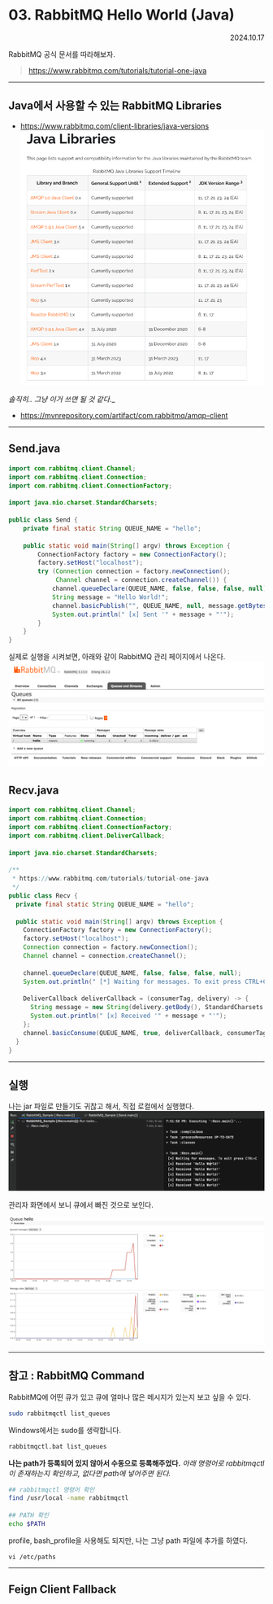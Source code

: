 # 03. RabbitMQ Hello World (Java)
<div style="text-align:right">2024.10.17</div>

RabbitMQ 공식 문서를 따라해보자.
> https://www.rabbitmq.com/tutorials/tutorial-one-java

---

## Java에서 사용할 수 있는 RabbitMQ Libraries
- https://www.rabbitmq.com/client-libraries/java-versions
![Java Libraries Image](image.png)

_솔직히.. 그냥 이거 쓰면 될 것 같다.__
- https://mvnrepository.com/artifact/com.rabbitmq/amqp-client
---

## Send.java
```java
import com.rabbitmq.client.Channel;
import com.rabbitmq.client.Connection;
import com.rabbitmq.client.ConnectionFactory;

import java.nio.charset.StandardCharsets;

public class Send {
    private final static String QUEUE_NAME = "hello";

    public static void main(String[] argv) throws Exception {
        ConnectionFactory factory = new ConnectionFactory();
        factory.setHost("localhost");
        try (Connection connection = factory.newConnection();
             Channel channel = connection.createChannel()) {
            channel.queueDeclare(QUEUE_NAME, false, false, false, null);
            String message = "Hello World!";
            channel.basicPublish("", QUEUE_NAME, null, message.getBytes(StandardCharsets.UTF_8));
            System.out.println(" [x] Sent '" + message + "'");
        }
    }
}
```

실제로 실행을 시켜보면, 아래와 같이 RabbitMQ 관리 페이지에서 나온다.
![RabbitMQ Admin](image-1.png)

## Recv.java
```java
import com.rabbitmq.client.Channel;
import com.rabbitmq.client.Connection;
import com.rabbitmq.client.ConnectionFactory;
import com.rabbitmq.client.DeliverCallback;

import java.nio.charset.StandardCharsets;

/**
 * https://www.rabbitmq.com/tutorials/tutorial-one-java
 */
public class Recv {
  private final static String QUEUE_NAME = "hello";

  public static void main(String[] argv) throws Exception {
    ConnectionFactory factory = new ConnectionFactory();
    factory.setHost("localhost");
    Connection connection = factory.newConnection();
    Channel channel = connection.createChannel();

    channel.queueDeclare(QUEUE_NAME, false, false, false, null);
    System.out.println(" [*] Waiting for messages. To exit press CTRL+C");

    DeliverCallback deliverCallback = (consumerTag, delivery) -> {
      String message = new String(delivery.getBody(), StandardCharsets.UTF_8);
      System.out.println(" [x] Received '" + message + "'");
    };
    channel.basicConsume(QUEUE_NAME, true, deliverCallback, consumerTag -> { });
  }
}
```

----
## 실행
나는 jar 파일로 만들기도 귀찮고 해서, 직접 로컬에서 실행했다.
![intelliJ Screen](image-2.png)

관리자 화면에서 보니 큐에서 빠진 것으로 보인다.

![queue에서 빠진 모습](image-3.png)

----

## 참고 : RabbitMQ Command
RabbitMQ에 어떤 큐가 있고 큐에 얼마나 많은 메시지가 있는지 보고 싶을 수 있다.
```sh
sudo rabbitmqctl list_queues
```

Windows에서는 sudo를 생략합니다.
```sh
rabbitmqctl.bat list_queues
```

__나는 path가 등록되어 있지 않아서 수동으로 등록해주었다.__
_아래 명령어로 rabbitmqctl이 존재하는지 확인하고, 없다면 path에 넣어주면 된다._
```sh
## rabbitmqctl 명령어 확인
find /usr/local -name rabbitmqctl

## PATH 확인
echo $PATH
```

profile, bash_profile을 사용해도 되지만, 
나는 그냥 path 파일에 추가를 하였다.
```
vi /etc/paths
```


---
## Feign Client Fallback
